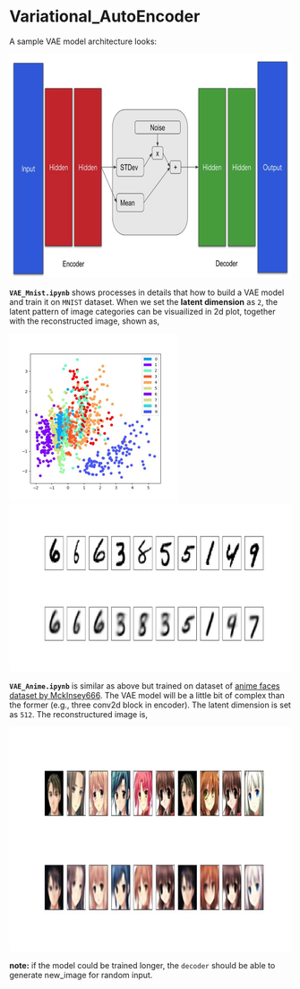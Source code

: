# Variational_AutoEncoder

A sample VAE model architecture looks:

<img src='imgs/vae_overview.png' width="600" height="400" >

**`VAE_Mnist.ipynb`** shows processes in details that how to build a VAE model and train it on `MNIST` dataset.
When we set the **latent dimension** as `2`, the latent pattern of image categories can be visuailized in 2d plot, together with the reconstructed image, shown as, 
<p float="left">
<img src='imgs/mnist_reconstructed.jpg' width="300" height="300">
<img src='imgs/mnist_reconstructure.jpg' width="600" height="300">
</p>

**`VAE_Anime.ipynb`** is similar as above but trained on dataset of [anime faces dataset by MckInsey666](https://github.com/bchao1/Anime-Face-Dataset). The VAE model will be a little bit of complex than the former (e.g., three conv2d block in encoder). The latent dimension is set as `512`. The reconstructured image is,

<img src='imgs/anime_reconstructed.jpg' width="1000" height="400">

**note:** if the model could be trained longer, the `decoder` should be able to generate new_image for random input.
